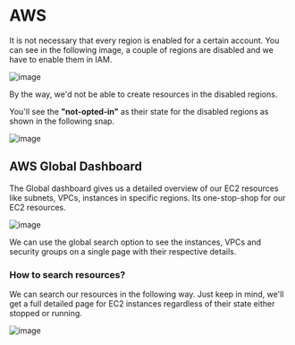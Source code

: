 # AWS

It is not necessary that every region is enabled for a certain account. You can see in the following image, a couple of regions are disabled and we have to enable them in IAM. 

![image](https://user-images.githubusercontent.com/21220549/235868422-30bd7dd0-3754-4a51-9f77-862826d2e555.png)

By the way, we'd not be able to create resources in the disabled regions.

You'll see the **"not-opted-in"** as their state for the disabled regions as shown in the following snap.

![image](https://user-images.githubusercontent.com/21220549/235870190-f35a5510-2c54-4787-9d14-822861662390.png)

## AWS Global Dashboard

The Global dashboard gives us a detailed overview of our EC2 resources like subnets, VPCs, instances in specific regions. Its one-stop-shop for our EC2 resources.

![image](https://user-images.githubusercontent.com/21220549/235869113-70ca225e-975d-4f9a-9745-99381e6d3210.png)

We can use the global search option to see the instances, VPCs and security groups on a single page with their respective details. 

### How to search resources?

We can search our resources in the following way. Just keep in mind, we'll get a full detailed page for EC2 instances regardless of their state either stopped or running.

![image](https://user-images.githubusercontent.com/21220549/235871233-2c8f50da-598d-4f35-9ba6-653d36475b0a.png)
